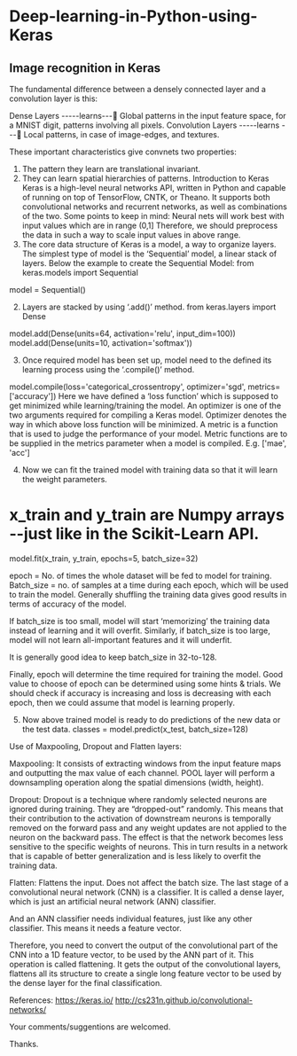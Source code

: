 # Deep-learning-in-Python-using-Keras
Image recognition in Keras
--------------------------------------------------------------------------------------------------------------------------
The fundamental difference between a densely connected layer and a convolution layer is this:

Dense Layers -----learns--- Global patterns in the input feature space, for a MNIST digit, patterns involving all pixels.
Convolution Layers -----learns --- Local patterns, in case of image-edges, and textures. 

These important characteristics give convnets two properties:
1.	The pattern they learn are translational invariant.
2.	They can learn spatial hierarchies of patterns.
Introduction to Keras
Keras is a high-level neural networks API, written in Python and capable of running on top of TensorFlow, CNTK, or Theano.
It supports both convolutional networks and recurrent networks, as well as combinations of the two.
Some points to keep in mind:
Neural nets will work best with input values which are in range (0,1]
Therefore, we should preprocess the data in such a way to scale input values in above range.
1.	The core data structure of Keras is a model, a way to organize layers.
The simplest type of model is the ‘Sequential’ model, a linear stack of layers.
Below the example to create the Sequential Model:
from keras.models import Sequential

model = Sequential()

2.	Layers are stacked by using ‘.add()’ method.
from keras.layers import Dense

model.add(Dense(units=64, activation='relu', input_dim=100))
model.add(Dense(units=10, activation='softmax'))

3.	Once required model has been set up, model need to the defined its learning process using the
‘.compile()’ method.

model.compile(loss='categorical_crossentropy',
              optimizer='sgd',
              metrics=['accuracy'])
Here we have defined a ‘loss function’ which is supposed to get minimized while learning/training the model.
An optimizer is one of the two arguments required for compiling a Keras model.
Optimizer denotes the way in which above loss function will be minimized.
 A metric is a function that is used to judge the performance of your model. Metric functions are to be supplied in the metrics parameter when a model is compiled. E.g. ['mae', 'acc']

4.	Now we can fit the trained model with training data so that it will learn the weight parameters.
# x_train and y_train are Numpy arrays --just like in the Scikit-Learn API.
   model.fit(x_train, y_train, epochs=5, batch_size=32)

epoch = No. of times the whole dataset will be fed to model for training. 
Batch_size = no. of samples at a time during each epoch, which will be used to train the model. Generally shuffling the training data gives good results in terms of accuracy of the model.

If batch_size is too small, model will start ‘memorizing’ the training data instead of learning and it will overfit. Similarly, if batch_size is too large, model will not learn all-important features and it will underfit.

It is generally good idea to keep batch_size in 32-to-128.

Finally, epoch will determine the time required for training the model. Good value to choose of epoch can be determined using some hints & trials. We should check if accuracy is increasing and loss is decreasing with each epoch, then we could assume that model is learning properly.

5.	Now above trained model is ready to do predictions of the new data or the test data.
classes = model.predict(x_test, batch_size=128)


Use of Maxpooling, Dropout and Flatten layers:

Maxpooling: It consists of extracting windows from the input feature maps and outputting the max value of each channel.
POOL layer will perform a downsampling operation along the spatial dimensions (width, height).

Dropout: Dropout is a technique where randomly selected neurons are ignored during training. They are “dropped-out” randomly. This means that their contribution to the activation of downstream neurons is temporally removed on the forward pass and any weight updates are not applied to the neuron on the backward pass. The effect is that the network becomes less sensitive to the specific weights of neurons. This in turn results in a network that is capable of better generalization and is less likely to overfit the training data.

Flatten: Flattens the input. Does not affect the batch size. The last stage of a convolutional neural network (CNN) is a classifier. It is called a dense layer, which is just an artificial neural network (ANN) classifier.

And an ANN classifier needs individual features, just like any other classifier. This means it needs a feature vector.

Therefore, you need to convert the output of the convolutional part of the CNN into a 1D feature vector, to be used by the ANN part of it. This operation is called flattening. It gets the output of the convolutional layers, flattens all its structure to create a single long feature vector to be used by the dense layer for the final classification.

References: https://keras.io/
            http://cs231n.github.io/convolutional-networks/ 


Your comments/suggentions are welcomed. 

Thanks. 



